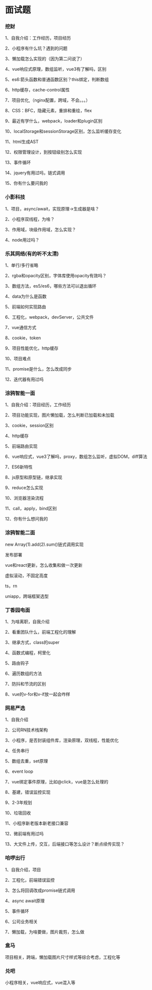 # 面试题

### 挖财

1、自我介绍：工作经历，项目经历

2、小程序有什么坑？遇到的问题

3、懒加载怎么实现的（因为第二问说了）

4、vue响应式原理，数组监听，vue3有了解吗，区别

5、es6:箭头函数和普通函数区别？this绑定，判断数组

6、http缓存，cache-control属性

7、项目优化,（nginx配置，跨域，不会。。。）

8、CSS：BFC，隐藏元素，重排和重绘，flex

9、最近有学什么，webpack，loader和plugin区别

10、localStorage和sessionStorage区别，怎么监听缓存变化

11、html生成AST

12、权限管理设计，到按钮级别怎么实现

13、事件循环

14、jquery有用过吗，链式调用

15、你有什么要问我的

### 小影科技

1、项目，async/await，实现原理->生成器是啥？

2、小程序双线程，为啥？

3、作用域，块级作用域，怎么实现？

4、node用过吗？

### 乐其网络(有的听不太清)

1、单行/多行省略

2、rgba和opacity区别，字体库使用opacity有效吗？

3、数组方法，es5/es6，哪些方法可以退出循环

4、data为什么是函数

5、前端如何实现路由

6、工程化，webpack，devServer，公共文件

7、vue通信方式

8、cookie，token

9、项目性能优化，http缓存

10、项目难点

11、promise是什么，怎么改成同步

12、迭代器有用过吗

### 涂鸦智能一面

1、自我介绍：项目经历，工作经历

2、项目功能实现，图片懒加载，怎么判断已加载和未加载

3、cookie，session区别

4、http缓存

5、前端路由实现

6、vue响应式，vue3了解吗，proxy，数组怎么监听，虚拟DOM，diff算法

7、ES6新特性

8、js原型和原型链，继承实现

9、reduce怎么实现

10、浏览器渲染流程

11、call，apply，bind区别

12、你有什么想问我的

### 涂鸦智能二面

new Array(1).add(2).sum()链式调用实现

发布部署

vue和react更新，怎么收集和做一次更新

虚拟滚动，不固定高度

ts，rn

uniapp，跨端框架选型

### 丁香园电面

1、为啥离职，自我介绍

2、看重团队什么，前端工程化的理解

3、继承方式，class的super

4、函数式编程，柯里化

5、路由钩子

6、遍历数组的方法

7、防抖和节流的区别

8、vue的v-for和v-if放一起会咋样

### 网易严选

1、自我介绍

2、公司RN技术栈架构

3、小程序，是否封装组件库，渲染原理，双线程，性能优化

4、任务串行

5、数组去重，set原理

6、event loop

7、vue绑定事件原理，比如@click，vue是怎么处理的

8、基建，错误监控实现

9、2-3年规划

10、垃圾回收

11、小程序新老版本新老接口兼容

12、微前端有用过吗

13、大文件上传，交互，后端接口等怎么设计？断点续传实现？

### 哈啰出行

1、自我介绍，项目

2、工程化，前端错误监控

3、怎么将回调改成promise链式调用

4、async await原理

5、事件循环

6、公司业务相关

7、懒加载，为啥要做，图片裁剪，怎么做

### 盒马

项目相关，跨端，懒加载图片尺寸样式等综合考虑，工程化等

### 兑吧

小程序相关，vue响应式，vue混入等
